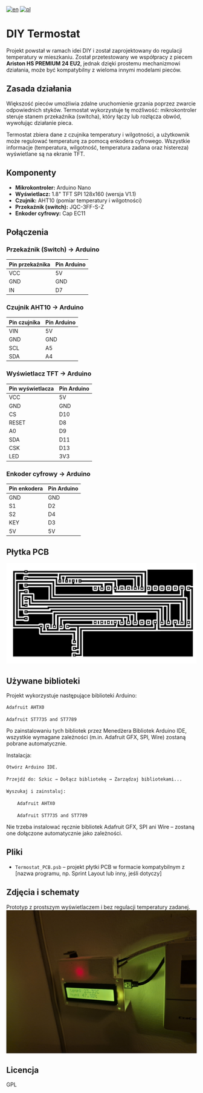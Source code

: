 [![en](https://img.shields.io/badge/lang-en-red.svg)](https://github.com/Estremo102/Termostat/blob/master/README.md)
[![pl](https://img.shields.io/badge/lang-pl-white.svg)](https://github.com/Estremo102/Termostat/blob/master/README.pl.md)

# DIY Termostat

Projekt powstał w ramach idei DIY i został zaprojektowany do regulacji temperatury w mieszkaniu. Został przetestowany we współpracy z piecem **Ariston HS PREMIUM 24 EU2**, jednak dzięki prostemu mechanizmowi działania, może być kompatybilny z wieloma innymi modelami pieców.

## Zasada działania

Większość pieców umożliwia zdalne uruchomienie grzania poprzez zwarcie odpowiednich styków. Termostat wykorzystuje tę możliwość: mikrokontroler steruje stanem przekaźnika (switcha), który łączy lub rozłącza obwód, wywołując działanie pieca.

Termostat zbiera dane z czujnika temperatury i wilgotności, a użytkownik może regulować temperaturę za pomocą enkodera cyfrowego. Wszystkie informacje (temperatura, wilgotność, temperatura zadana oraz histereza) wyświetlane są na ekranie TFT.

## Komponenty

- **Mikrokontroler:** Arduino Nano  
- **Wyświetlacz:** 1.8" TFT SPI 128x160 (wersja V1.1)  
- **Czujnik:** AHT10 (pomiar temperatury i wilgotności)  
- **Przekaźnik (switch):** JQC-3FF-S-Z  
- **Enkoder cyfrowy:** Cap EC11  

## Połączenia

### Przekaźnik (Switch) → Arduino

| Pin przekaźnika | Pin Arduino |
|-----------------|-------------|
| VCC             | 5V          |
| GND             | GND         |
| IN              | D7          |

### Czujnik AHT10 → Arduino

| Pin czujnika | Pin Arduino |
|--------------|-------------|
| VIN          | 5V          |
| GND          | GND         |
| SCL          | A5          |
| SDA          | A4          |

### Wyświetlacz TFT → Arduino

| Pin wyświetlacza | Pin Arduino |
|------------------|-------------|
| VCC              | 5V          |
| GND              | GND         |
| CS               | D10         |
| RESET            | D8          |
| A0               | D9          |
| SDA              | D11         |
| CSK              | D13         |
| LED              | 3V3         |

### Enkoder cyfrowy → Arduino

| Pin enkodera | Pin Arduino |
|--------------|-------------|
| GND          | GND         |
| S1           | D2          |
| S2           | D4          |
| KEY          | D3          |
| 5V           | 5V          |

## Płytka PCB

<img src="images/Termostat_PCB.png">

## Używane biblioteki

Projekt wykorzystuje następujące biblioteki Arduino:

    Adafruit AHTX0

    Adafruit ST7735 and ST7789

Po zainstalowaniu tych bibliotek przez Menedżera Bibliotek Arduino IDE, wszystkie wymagane zależności (m.in. Adafruit GFX, SPI, Wire) zostaną pobrane automatycznie.

Instalacja:

    Otwórz Arduino IDE.

    Przejdź do: Szkic → Dołącz bibliotekę → Zarządzaj bibliotekami...

    Wyszukaj i zainstaluj:

        Adafruit AHTX0

        Adafruit ST7735 and ST7789

Nie trzeba instalować ręcznie bibliotek Adafruit GFX, SPI ani Wire – zostaną one dołączone automatycznie jako zależności.

## Pliki

- `Termostat_PCB.psb` – projekt płytki PCB w formacie kompatybilnym z [nazwa programu, np. Sprint Layout lub inny, jeśli dotyczy]

## Zdjęcia i schematy

Prototyp z prostszym wyświetlaczem i bez regulacji temperatury zadanej.
<img src="images/prototyp.jpg">

## Licencja

GPL